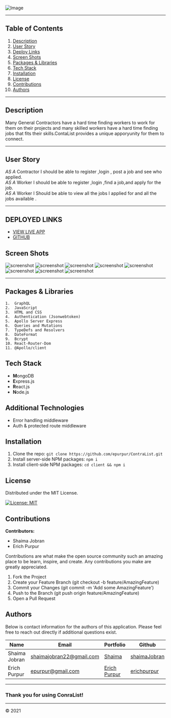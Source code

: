 ![Image](client/public/logo1.jpg)

---

## **Table of Contents**

1. [Description](#Description)
1. [User Story](#User-Story)
1. [Deploy Links](#Deploy-Links)
1. [Screen Shots](#Screen-Shots)
1. [Packages & Libraries](#Packages-&-Libraries)
1. [Tech Stack](#Tech-Stack)
1. [Installation](#Installation)
1. [License](#License)
1. [Contributions](#Contributions)
1. [Authors](#Authors)

---

## **Description**

Many General Contractors have a hard time finding workers to work for them on their projects and many skilled workers have a hard time finding jobs that fits their skills.ContaList provides a unique apporyunity for them to connect.

---
## **User Story**

_AS A_ Contractor I should be able to register ,login , post a job and see who applied.<br />
_AS A_ Worker I should be able to register ,login ,find a job,and apply for the job. <br />
_AS A_ Worker I Should be able to view all the jobs I applied for and all  the jobs available .<br />

---
## DEPLOYED LINKS
* [VIEW LIVE APP]()
* [GITHUB](https://github.com/epurpur/ContraList)


## **Screen Shots**

![screenshot](client/public/1.jpg)
![screenshot](client/public/2.jpg)
![screenshot](client/public/3.jpg)
![screenshot](client/public/4.jpg)
![screenshot](client/public/6.jpg)
![screenshot](client/public/7.jpg)
![screenshot](client/public/8.jpg)
![screenshot](client/public/9.jpg)

---

## Packages & Libraries
```
1.  GraphQL
2.  JavaScript
3.  HTML and CSS
4.  Authentication (Jsonwebtoken)
5.  Apollo Server Express
6.  Queries and Mutations
7.  TypeDefs and Resolvers
8.  DateFormat
9.  Bcrypt
10. React-Router-Dom
11. @Apollo/client
```
## **Tech Stack**

- **M**ongoDB
- **E**xpress.js
- **R**eact.js
- **N**ode.js


## Additional Technologies
- Error handling middleware
- Auth & protected route middleware

## **Installation**

1. Clone the repo: `git clone https://github.com/epurpur/ContraList.git `
2. Install server-side NPM packages: `npm i`
3. Install client-side NPM packages: `cd client && npm i`

## **License**

Distributed under the MIT License.

[![License: MIT](https://img.shields.io/badge/License-MIT-yellow.svg)](https://opensource.org/licenses/MIT)

## **Contributions**

**Contributors:**

- Shaima Jobran
- Erich Purpur


Contributions are what make the open source community such an amazing place to be learn, inspire, and create. Any contributions you make are greatly appreciated.

1. Fork the Project
2. Create your Feature Branch (git checkout -b feature/AmazingFeature)
3. Commit your Changes (git commit -m 'Add some AmazingFeature')
4. Push to the Branch (git push origin feature/AmazingFeature)
5. Open a Pull Request

## **Authors**

Below is contact information for the authors of this application. Please feel free to reach out directly if additional questions exist.

| Name           | Email                    | Portfolio                                                                  | Github                                        |
| -------------- | ------------------------ | -------------------------------------------------------------------------- | --------------------------------------------|
| Shaima Jobran  | shaimajobran22@gmail.com |[Shaima](https://shaimajobran.github.io/shaima-portfolio/)                                |  [shaimaJobran](https://github.com/shaimajobran)       |
| Erich Purpur     | epurpur@gmail.com     | [Erich Purpur](https://ep-react-portfolio.herokuapp.com/)                              | [erichpurpur](https://github.com/epurpur)   |

---

### Thank you for using ConraList!
---
© 2021 